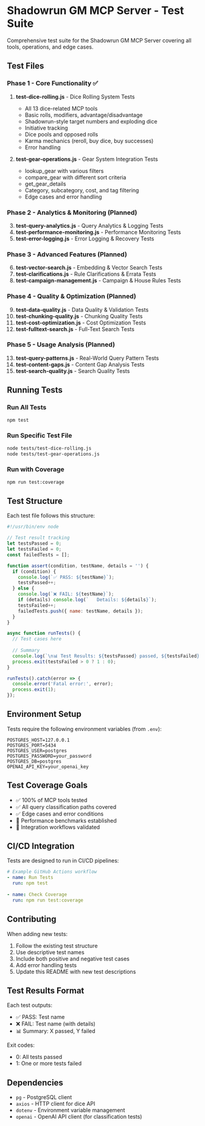 # Shadowrun GM MCP Server - Test Suite

Comprehensive test suite for the Shadowrun GM MCP Server covering all tools, operations, and edge cases.

## Test Files

### Phase 1 - Core Functionality ✅

1. **test-dice-rolling.js** - Dice Rolling System Tests
   - All 13 dice-related MCP tools
   - Basic rolls, modifiers, advantage/disadvantage
   - Shadowrun-style target numbers and exploding dice
   - Initiative tracking
   - Dice pools and opposed rolls
   - Karma mechanics (reroll, buy dice, buy successes)
   - Error handling

2. **test-gear-operations.js** - Gear System Integration Tests
   - lookup_gear with various filters
   - compare_gear with different sort criteria
   - get_gear_details
   - Category, subcategory, cost, and tag filtering
   - Edge cases and error handling

### Phase 2 - Analytics & Monitoring (Planned)

3. **test-query-analytics.js** - Query Analytics & Logging Tests
4. **test-performance-monitoring.js** - Performance Monitoring Tests
5. **test-error-logging.js** - Error Logging & Recovery Tests

### Phase 3 - Advanced Features (Planned)

6. **test-vector-search.js** - Embedding & Vector Search Tests
7. **test-clarifications.js** - Rule Clarifications & Errata Tests
8. **test-campaign-management.js** - Campaign & House Rules Tests

### Phase 4 - Quality & Optimization (Planned)

9. **test-data-quality.js** - Data Quality & Validation Tests
10. **test-chunking-quality.js** - Chunking Quality Tests
11. **test-cost-optimization.js** - Cost Optimization Tests
12. **test-fulltext-search.js** - Full-Text Search Tests

### Phase 5 - Usage Analysis (Planned)

13. **test-query-patterns.js** - Real-World Query Pattern Tests
14. **test-content-gaps.js** - Content Gap Analysis Tests
15. **test-search-quality.js** - Search Quality Tests

## Running Tests

### Run All Tests
```bash
npm test
```

### Run Specific Test File
```bash
node tests/test-dice-rolling.js
node tests/test-gear-operations.js
```

### Run with Coverage
```bash
npm run test:coverage
```

## Test Structure

Each test file follows this structure:

```javascript
#!/usr/bin/env node

// Test result tracking
let testsPassed = 0;
let testsFailed = 0;
const failedTests = [];

function assert(condition, testName, details = '') {
  if (condition) {
    console.log(`✅ PASS: ${testName}`);
    testsPassed++;
  } else {
    console.log(`❌ FAIL: ${testName}`);
    if (details) console.log(`   Details: ${details}`);
    testsFailed++;
    failedTests.push({ name: testName, details });
  }
}

async function runTests() {
  // Test cases here
  
  // Summary
  console.log(`\n📊 Test Results: ${testsPassed} passed, ${testsFailed} failed`);
  process.exit(testsFailed > 0 ? 1 : 0);
}

runTests().catch(error => {
  console.error('Fatal error:', error);
  process.exit(1);
});
```

## Environment Setup

Tests require the following environment variables (from `.env`):

```env
POSTGRES_HOST=127.0.0.1
POSTGRES_PORT=5434
POSTGRES_USER=postgres
POSTGRES_PASSWORD=your_password
POSTGRES_DB=postgres
OPENAI_API_KEY=your_openai_key
```

## Test Coverage Goals

- ✅ 100% of MCP tools tested
- ✅ All query classification paths covered
- ✅ Edge cases and error conditions
- 🔄 Performance benchmarks established
- 🔄 Integration workflows validated

## CI/CD Integration

Tests are designed to run in CI/CD pipelines:

```yaml
# Example GitHub Actions workflow
- name: Run Tests
  run: npm test
  
- name: Check Coverage
  run: npm run test:coverage
```

## Contributing

When adding new tests:

1. Follow the existing test structure
2. Use descriptive test names
3. Include both positive and negative test cases
4. Add error handling tests
5. Update this README with new test descriptions

## Test Results Format

Each test outputs:
- ✅ PASS: Test name
- ❌ FAIL: Test name (with details)
- 📊 Summary: X passed, Y failed

Exit codes:
- 0: All tests passed
- 1: One or more tests failed

## Dependencies

- `pg` - PostgreSQL client
- `axios` - HTTP client for dice API
- `dotenv` - Environment variable management
- `openai` - OpenAI API client (for classification tests)
